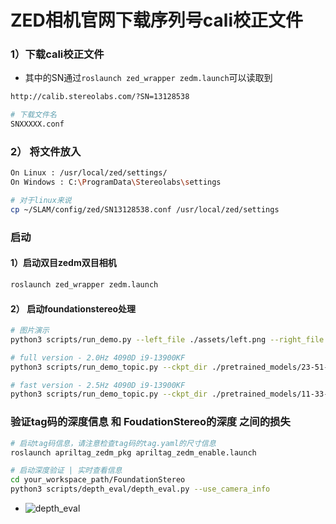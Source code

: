 # ZED相机官网下载序列号cali校正文件
### 1）下载cali校正文件
* 其中的SN通过`roslaunch zed_wrapper zedm.launch`可以读取到
```bash
http://calib.stereolabs.com/?SN=13128538

# 下载文件名
SNXXXXX.conf
```
### 2） 将文件放入
```bash
On Linux : /usr/local/zed/settings/
On Windows : C:\ProgramData\Stereolabs\settings

# 对于linux来说
cp ~/SLAM/config/zed/SN13128538.conf /usr/local/zed/settings
```


### 启动
#### 1）启动双目zedm双目相机
```bash
roslaunch zed_wrapper zedm.launch
```

#### 2） 启动foundationstereo处理
```bash
# 图片演示
python3 scripts/run_demo.py --left_file ./assets/left.png --right_file ./assets/right.png --ckpt_dir ./pretrained_models/23-51-11/model_best_bp2.pth --out_dir ./test_outputs/

# full version - 2.0Hz 4090D i9-13900KF
python3 scripts/run_demo_topic.py --ckpt_dir ./pretrained_models/23-51-11/model_best_bp2.pth --out_dir ./test_outputs/ --vis_mode publish

# fast version - 2.5Hz 4090D i9-13900KF
python3 scripts/run_demo_topic.py --ckpt_dir ./pretrained_models/11-33-40/model_best_bp2.pth --out_dir ./test_outputs/ --vis_mode publish
```

### 验证tag码的深度信息 和 FoudationStereo的深度 之间的损失
```bash
# 启动tag码信息，请注意检查tag码的tag.yaml的尺寸信息
roslaunch apriltag_zedm_pkg apriltag_zedm_enable.launch

# 启动深度验证 | 实时查看信息
cd your_workspace_path/FoundationStereo
python3 scripts/depth_eval/depth_eval.py --use_camera_info
```
* ![depth_eval](./IMG/depth_eval.jpg)